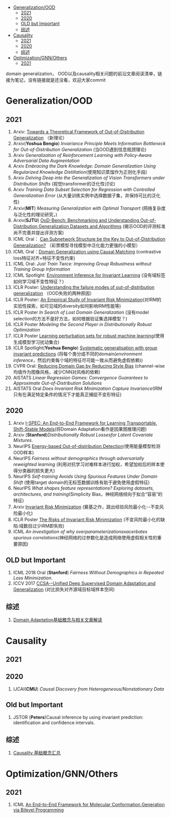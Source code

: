 * [Generalization/OOD](#generalizationood)
   * [2021](#2021)
   * [2020](#2020)
   * [OLD but Important](#old-but-important)
   * [综述](#综述)
* [Causality](#causality)
   * [2021](#2021-1)
   * [2020](#2020-1)
   * [综述](#综述-1)
* [Optimization/GNN/Others](#optimizationgnnothers)
   * [2021](#2021-2)


domain generalization， OOD以及causality相关问题的前沿文章阅读清单，链接为笔记，没有链接就是还没看，欢迎大家commit

# Generalization/OOD
## 2021
1. Arxiv: [Towards a Theoretical Framework of Out-of-Distribution Generalization](https://zhuanlan.zhihu.com/p/382608823) （新理论）
2. Arxiv(**Yoshua Bengio**) _Invariance Principle Meets Information Bottleneck for Out-of-Distribution Generalization_ (当OOD遇到信息瓶颈理论)
3. Arxiv _Generalization of Reinforcement Learning with Policy-Aware Adversarial Data Augmentation_
4. Arxiv _Embracing the Dark Knowledge: Domain Generalization Using Regularized Knowledge Distillation_(使用知识蒸馏作为正则化手段)
5. Arxiv _Delving Deep into the Generalization of Vision Transformers under Distribution Shifts_ (视觉transformer的泛化性讨论)
6. Arxiv _Training Data Subset Selection for Regression with Controlled Generalization Error_ (从大量训练实例中选择数据子集，并保持可比的泛化性)
7. Arxiv(**MIT**) _Measuring Generalization with Optimal Transport_ (网络复杂度与泛化性的理论研究，)
8. Arxiv(**SJTU**) [OoD-Bench: Benchmarking and Understanding Out-of-Distribution Generalization Datasets and Algorithms](https://view.inews.qq.com/a/20210615A04V1C00?tbkt=B1&uid=) (揭示OOD的评测标准尚不完善并提出评测方案)
9. ICML Oral： [Can Subnetwork Structure be the Key to Out-of-Distribution Generalization?](https://zhuanlan.zhihu.com/p/382608823) （彩票模型寻找模型中泛化能力更强的小模型）
10. ICML Oral：[Domain Generalization using Causal Matching](https://zhuanlan.zhihu.com/p/382608823) (contrastive loss特征对齐+特征不变性约束)
11. ICML Oral: _Just Train Twice: Improving Group Robustness without Training Group Information_
12. ICML Spotlight: [Environment Inference for Invariant Learning](https://zhuanlan.zhihu.com/p/382608823) (没有域标签如何学习域不变性特征？)
13. ICLR Poster: [Understanding the failure modes of out-of-distribution generalization](https://zhuanlan.zhihu.com/p/382608823) （OOD失败的两种原因）
14. ICLR Poster: [An Empirical Study of Invariant Risk Minimization](https://openreview.net/forum?id=jrA5GAccy_)(对IRM的实验性探索，如可见域的diversity如何影响IRM性能等)
15. ICLR Poster _In Search of Lost Domain Generalization_ (没有model selection的方法不是好方法，如何根据验证集选择模型？)
16. ICLR Poster _Modeling the Second Player in Distributionally Robust Optimization_
17. ICLR Poster [Learning perturbation sets for robust machine learning](https://zhuanlan.zhihu.com/p/391235069)(使用生成模型学习扰动集合)
18. ICLR Spotlight(**Yoshua Bengio**) [Systematic generalisation with group invariant predictions](https://zhuanlan.zhihu.com/p/382608823) (将每个类分成不同的domain(_environment inference_，然后约束每个域的特征尽可能一致从而避免虚假依赖))
19. CVPR Oral: [Reducing Domain Gap by Reducing Style Bias](https://zhuanlan.zhihu.com/p/382608823) (channel-wise 均值作为图像风格，减少CNN对风格的依赖)
20. AISTATS _Linear Regression Games: Convergence Guarantees to Approximate Out-of-Distribution Solutions_
21. AISTATS Oral _Does Invariant Risk Minimization Capture Invariance_(IRM只有在满足特定条件的情况下才能真正捕捉不变形特征)

## 2020
1. Arxiv [I-SPEC: An End-to-End Framework for Learning Transportable, Shift-Stable Models](https://zhuanlan.zhihu.com/p/288980706)(将Domain Adaptation看作是因果图推理问题)
2. Arxiv (**Stanford**)_Distributionally Robust Lossesfor Latent Covariate Mixtures_.
3. NeurIPS [Energy-based Out-of-distribution Detection](https://zhuanlan.zhihu.com/p/343678039)(使用能量模型检测OOD样本)
4. NeurIPS _Fairness without demographics through adversarially reweighted learning_ (利用对抗学习对难样本进行加权，希望加权后的样本使得分类器的损失更大)
5. NeurIPS _Self-training Avoids Using Spurious Features Under Domain Shift_ (使用target domain的无标签数据训练有助于避免使用虚假特征)
6. NeurIPS _What shapes feature representations? Exploring datasets, architectures, and training_(Simplicity Bias，神经网络倾向于拟合“容易”的特征)
7. Arxiv [Invariant Risk Minimization](https://zhuanlan.zhihu.com/p/273209891) (奠基之作，跳出经验风险最小化--不变风险最小化)
8. ICLR Poster [The Risks of Invariant Risk Minimization](https://zhuanlan.zhihu.com/p/273209891) (不变风险最小化的缺陷:域数目过少IRM即失败)
9. ICML _An investigation of why overparameterizationexacerbates spurious correlations_(神经网络的过参数化是造成网络使用虚假相关性的重要原因)

## OLD but Important
1. ICML 2018 Oral (**Stanford**) _Fairness Without Demographics in Repeated Loss Minimization._
2. ICCV 2017 [CCSA--Unified Deep Supervised Domain Adaptation and Generalization](https://blog.csdn.net/Adupanfei/article/details/85165667) (对比损失对齐源域目标域样本空间)

## 综述
1. [Domain Adaptation基础概念与相关文章解读](https://zhuanlan.zhihu.com/p/272508224)

# Causality

## 2021

## 2020
1. IJCAI(**CMU**) _Causal Discovery from Heterogeneous/Nonstationary Data_

## Old but Important
1. JSTOR (**Peters**)Causal inference by using invariant prediction: identification and confidence intervals.

## 综述
1.  [Causality 基础概念汇总](https://zhuanlan.zhihu.com/p/269625734)

# Optimization/GNN/Others

## 2021 
1. ICML [An End-to-End Framework for Molecular Conformation Generation via Bilevel Programming](https://zhuanlan.zhihu.com/p/390808626)
